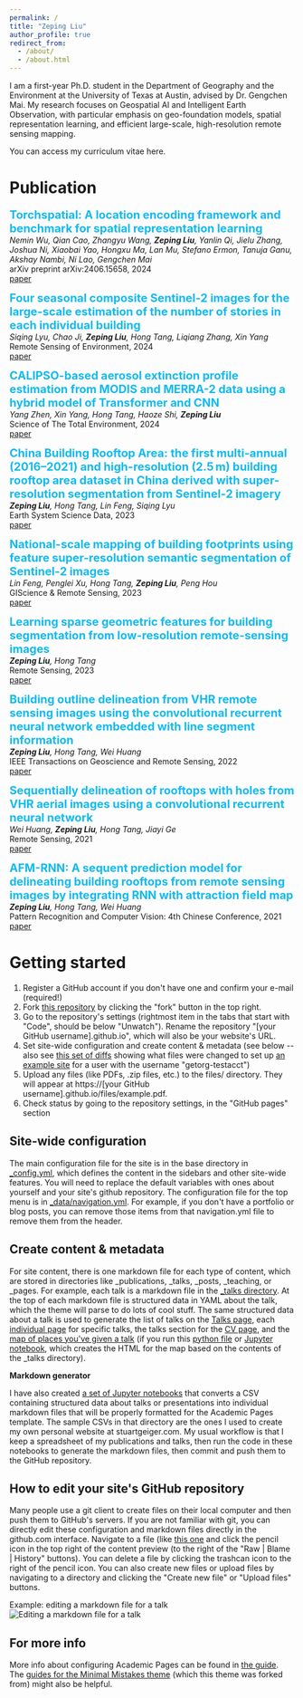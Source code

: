 ```yaml
---
permalink: /
title: "Zeping Liu"
author_profile: true
redirect_from: 
  - /about/
  - /about.html
---
```


I am a first-year Ph.D. student in the Department of Geography and the Environment at the University of Texas at Austin, advised by Dr. Gengchen Mai. My research focuses on Geospatial AI and Intelligent Earth Observation, with particular emphasis on geo-foundation models, spatial representation learning, and efficient large-scale, high-resolution remote sensing mapping.

You can access my curriculum vitae here.

Publication
======
<span style="color: #13baf0; font-size: 20px;"><b>Torchspatial: A location encoding framework and benchmark for spatial representation learning</b></span>  
_Nemin Wu, Qian Cao, Zhangyu Wang, **Zeping Liu**, Yanlin Qi, Jielu Zhang, Joshua Ni, Xiaobai Yao, Hongxu Ma, Lan Mu, Stefano Ermon, Tanuja Ganu, Akshay Nambi, Ni Lao, Gengchen Mai_  
arXiv preprint arXiv:2406.15658, 2024  
[paper](https://arxiv.org/abs/2406.15658)

<span style="color: #13baf0; font-size: 20px;"><b>Four seasonal composite Sentinel-2 images for the large-scale estimation of the number of stories in each individual building</b></span>  
_Siqing Lyu, Chao Ji, **Zeping Liu**, Hong Tang, Liqiang Zhang, Xin Yang_  
Remote Sensing of Environment, 2024  
[paper](https://www.sciencedirect.com/science/article/pii/S0034425724000282)

<span style="color: #13baf0; font-size: 20px;"><b>CALIPSO-based aerosol extinction profile estimation from MODIS and MERRA-2 data using a hybrid model of Transformer and CNN
</b></span>  
_Yang Zhen, Xin Yang, Hong Tang, Haoze Shi, **Zeping Liu**_  
Science of The Total Environment, 2024  
[paper](https://www.sciencedirect.com/science/article/pii/S0048969724065793)

<span style="color: #13baf0; font-size: 20px;"><b>China Building Rooftop Area: the first multi-annual (2016–2021) and high-resolution (2.5 m) building rooftop area dataset in China derived with super-resolution segmentation from Sentinel-2 imagery</b></span>  
_**Zeping Liu**, Hong Tang, Lin Feng, Siqing Lyu_  
Earth System Science Data, 2023  
[paper](https://essd.copernicus.org/articles/15/3547/2023/essd-15-3547-2023.html)

<span style="color: #13baf0; font-size: 20px;"><b>National-scale mapping of building footprints using feature super-resolution semantic segmentation of Sentinel-2 images</b></span>  
_Lin Feng, Penglei Xu, Hong Tang, **Zeping Liu**, Peng Hou_  
GIScience & Remote Sensing, 2023  
[paper](https://www.tandfonline.com/doi/pdf/10.1080/15481603.2023.2196154)

<span style="color: #13baf0; font-size: 20px;"><b>Learning sparse geometric features for building segmentation from low-resolution remote-sensing images</b></span>  
_**Zeping Liu**, Hong Tang_  
Remote Sensing, 2023  
[paper](https://www.mdpi.com/2072-4292/15/7/1741)

<span style="color: #13baf0; font-size: 20px;"><b>Building outline delineation from VHR remote sensing images using the convolutional recurrent neural network embedded with line segment information</b></span>  
_**Zeping Liu**, Hong Tang, Wei Huang_  
IEEE Transactions on Geoscience and Remote Sensing, 2022  
[paper](https://drive.google.com/file/d/1cV8hM7Ad_OOYLTwzjnpCml9QWrWJZeVn/view)

<span style="color: #13baf0; font-size: 20px;"><b>Sequentially delineation of rooftops with holes from VHR aerial images using a convolutional recurrent neural network</b></span>  
_Wei Huang, **Zeping Liu**, Hong Tang, Jiayi Ge_  
Remote Sensing, 2021  
[paper](https://drive.google.com/file/d/1cV8hM7Ad_OOYLTwzjnpCml9QWrWJZeVn/view)

<span style="color: #13baf0; font-size: 20px;"><b>AFM-RNN: A sequent prediction model for delineating building rooftops from remote sensing images by integrating RNN with attraction field map</b></span>  
_**Zeping Liu**, Hong Tang, Wei Huang_  
Pattern Recognition and Computer Vision: 4th Chinese Conference, 2021  
[paper](https://link.springer.com/chapter/10.1007/978-3-030-88007-1_39)






Getting started
======
1. Register a GitHub account if you don't have one and confirm your e-mail (required!)
1. Fork [this repository](https://github.com/academicpages/academicpages.github.io) by clicking the "fork" button in the top right. 
1. Go to the repository's settings (rightmost item in the tabs that start with "Code", should be below "Unwatch"). Rename the repository "[your GitHub username].github.io", which will also be your website's URL.
1. Set site-wide configuration and create content & metadata (see below -- also see [this set of diffs](http://archive.is/3TPas) showing what files were changed to set up [an example site](https://getorg-testacct.github.io) for a user with the username "getorg-testacct")
1. Upload any files (like PDFs, .zip files, etc.) to the files/ directory. They will appear at https://[your GitHub username].github.io/files/example.pdf.  
1. Check status by going to the repository settings, in the "GitHub pages" section

Site-wide configuration
------
The main configuration file for the site is in the base directory in [_config.yml](https://github.com/academicpages/academicpages.github.io/blob/master/_config.yml), which defines the content in the sidebars and other site-wide features. You will need to replace the default variables with ones about yourself and your site's github repository. The configuration file for the top menu is in [_data/navigation.yml](https://github.com/academicpages/academicpages.github.io/blob/master/_data/navigation.yml). For example, if you don't have a portfolio or blog posts, you can remove those items from that navigation.yml file to remove them from the header. 

Create content & metadata
------
For site content, there is one markdown file for each type of content, which are stored in directories like _publications, _talks, _posts, _teaching, or _pages. For example, each talk is a markdown file in the [_talks directory](https://github.com/academicpages/academicpages.github.io/tree/master/_talks). At the top of each markdown file is structured data in YAML about the talk, which the theme will parse to do lots of cool stuff. The same structured data about a talk is used to generate the list of talks on the [Talks page](https://academicpages.github.io/talks), each [individual page](https://academicpages.github.io/talks/2012-03-01-talk-1) for specific talks, the talks section for the [CV page](https://academicpages.github.io/cv), and the [map of places you've given a talk](https://academicpages.github.io/talkmap.html) (if you run this [python file](https://github.com/academicpages/academicpages.github.io/blob/master/talkmap.py) or [Jupyter notebook](https://github.com/academicpages/academicpages.github.io/blob/master/talkmap.ipynb), which creates the HTML for the map based on the contents of the _talks directory).

**Markdown generator**

I have also created [a set of Jupyter notebooks](https://github.com/academicpages/academicpages.github.io/tree/master/markdown_generator
) that converts a CSV containing structured data about talks or presentations into individual markdown files that will be properly formatted for the Academic Pages template. The sample CSVs in that directory are the ones I used to create my own personal website at stuartgeiger.com. My usual workflow is that I keep a spreadsheet of my publications and talks, then run the code in these notebooks to generate the markdown files, then commit and push them to the GitHub repository.

How to edit your site's GitHub repository
------
Many people use a git client to create files on their local computer and then push them to GitHub's servers. If you are not familiar with git, you can directly edit these configuration and markdown files directly in the github.com interface. Navigate to a file (like [this one](https://github.com/academicpages/academicpages.github.io/blob/master/_talks/2012-03-01-talk-1.md) and click the pencil icon in the top right of the content preview (to the right of the "Raw | Blame | History" buttons). You can delete a file by clicking the trashcan icon to the right of the pencil icon. You can also create new files or upload files by navigating to a directory and clicking the "Create new file" or "Upload files" buttons. 

Example: editing a markdown file for a talk
![Editing a markdown file for a talk](/images/editing-talk.png)

For more info
------
More info about configuring Academic Pages can be found in [the guide](https://academicpages.github.io/markdown/). The [guides for the Minimal Mistakes theme](https://mmistakes.github.io/minimal-mistakes/docs/configuration/) (which this theme was forked from) might also be helpful.
